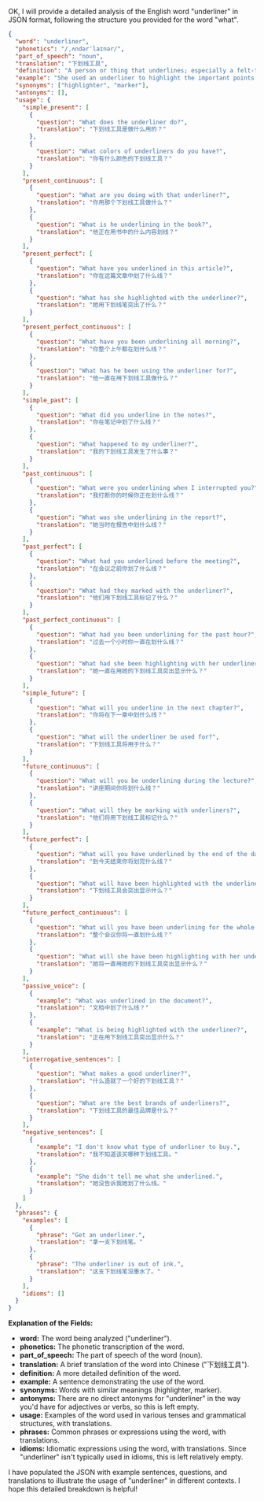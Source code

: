 OK, I will provide a detailed analysis of the English word "underliner" in JSON format, following the structure you provided for the word "what".

```json
{
  "word": "underliner",
  "phonetics": "/ˌʌndərˈlaɪnər/",
  "part_of_speech": "noun",
  "translation": "下划线工具",
  "definition": "A person or thing that underlines; especially a felt-tip pen used to mark words or lines of text.",
  "example": "She used an underliner to highlight the important points in the document.",
  "synonyms": ["highlighter", "marker"],
  "antonyms": [],
  "usage": {
    "simple_present": [
      {
        "question": "What does the underliner do?",
        "translation": "下划线工具是做什么用的？"
      },
      {
        "question": "What colors of underliners do you have?",
        "translation": "你有什么颜色的下划线工具？"
      }
    ],
    "present_continuous": [
      {
        "question": "What are you doing with that underliner?",
        "translation": "你用那个下划线工具做什么？"
      },
      {
        "question": "What is he underlining in the book?",
        "translation": "他正在用书中的什么内容划线？"
      }
    ],
    "present_perfect": [
      {
        "question": "What have you underlined in this article?",
        "translation": "你在这篇文章中划了什么线？"
      },
      {
        "question": "What has she highlighted with the underliner?",
        "translation": "她用下划线笔突出了什么？"
      }
    ],
    "present_perfect_continuous": [
      {
        "question": "What have you been underlining all morning?",
        "translation": "你整个上午都在划什么线？"
      },
      {
        "question": "What has he been using the underliner for?",
        "translation": "他一直在用下划线工具做什么？"
      }
    ],
    "simple_past": [
      {
        "question": "What did you underline in the notes?",
        "translation": "你在笔记中划了什么线？"
      },
      {
        "question": "What happened to my underliner?",
        "translation": "我的下划线工具发生了什么事？"
      }
    ],
    "past_continuous": [
      {
        "question": "What were you underlining when I interrupted you?",
        "translation": "我打断你的时候你正在划什么线？"
      },
      {
        "question": "What was she underlining in the report?",
        "translation": "她当时在报告中划什么线？"
      }
    ],
    "past_perfect": [
      {
        "question": "What had you underlined before the meeting?",
        "translation": "在会议之前你划了什么线？"
      },
      {
        "question": "What had they marked with the underliner?",
        "translation": "他们用下划线工具标记了什么？"
      }
    ],
    "past_perfect_continuous": [
      {
        "question": "What had you been underlining for the past hour?",
        "translation": "过去一个小时你一直在划什么线？"
      },
      {
        "question": "What had she been highlighting with her underliner?",
        "translation": "她一直在用她的下划线工具突出显示什么？"
      }
    ],
    "simple_future": [
      {
        "question": "What will you underline in the next chapter?",
        "translation": "你将在下一章中划什么线？"
      },
      {
        "question": "What will the underliner be used for?",
        "translation": "下划线工具将用于什么？"
      }
    ],
    "future_continuous": [
      {
        "question": "What will you be underlining during the lecture?",
        "translation": "讲座期间你将划什么线？"
      },
      {
        "question": "What will they be marking with underliners?",
        "translation": "他们将用下划线工具标记什么？"
      }
    ],
    "future_perfect": [
      {
        "question": "What will you have underlined by the end of the day?",
        "translation": "到今天结束你将划完什么线？"
      },
      {
        "question": "What will have been highlighted with the underliner?",
        "translation": "下划线工具会突出显示什么？"
      }
    ],
    "future_perfect_continuous": [
      {
        "question": "What will you have been underlining for the whole session?",
        "translation": "整个会议你将一直划什么线？"
      },
      {
        "question": "What will she have been highlighting with her underliner?",
        "translation": "她将一直用她的下划线工具突出显示什么？"
      }
    ],
    "passive_voice": [
      {
        "example": "What was underlined in the document?",
        "translation": "文档中划了什么线？"
      },
      {
        "example": "What is being highlighted with the underliner?",
        "translation": "正在用下划线工具突出显示什么？"
      }
    ],
    "interrogative_sentences": [
      {
        "question": "What makes a good underliner?",
        "translation": "什么造就了一个好的下划线工具？"
      },
      {
        "question": "What are the best brands of underliners?",
        "translation": "下划线工具的最佳品牌是什么？"
      }
    ],
    "negative_sentences": [
      {
        "example": "I don't know what type of underliner to buy.",
        "translation": "我不知道该买哪种下划线工具。"
      },
      {
        "example": "She didn't tell me what she underlined.",
        "translation": "她没告诉我她划了什么线。"
      }
    ]
  },
  "phrases": {
    "examples": [
      {
        "phrase": "Get an underliner.",
        "translation": "拿一支下划线笔。"
      },
      {
        "phrase": "The underliner is out of ink.",
        "translation": "这支下划线笔没墨水了。"
      }
    ],
    "idioms": []
  }
}
```

**Explanation of the Fields:**

*   **word:** The word being analyzed ("underliner").
*   **phonetics:** The phonetic transcription of the word.
*   **part\_of\_speech:** The part of speech of the word (noun).
*   **translation:** A brief translation of the word into Chinese ("下划线工具").
*   **definition:** A more detailed definition of the word.
*   **example:** A sentence demonstrating the use of the word.
*   **synonyms:** Words with similar meanings (highlighter, marker).
*   **antonyms:**  There are no direct antonyms for "underliner" in the way you'd have for adjectives or verbs, so this is left empty.
*   **usage:**  Examples of the word used in various tenses and grammatical structures, with translations.
*   **phrases:** Common phrases or expressions using the word, with translations.
*   **idioms:** Idiomatic expressions using the word, with translations.  Since "underliner" isn't typically used in idioms, this is left relatively empty.

I have populated the JSON with example sentences, questions, and translations to illustrate the usage of "underliner" in different contexts. I hope this detailed breakdown is helpful!
 
